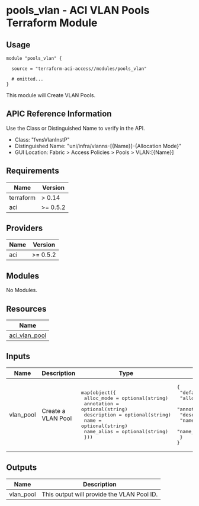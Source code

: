 # pools_vlan - ACI VLAN Pools Terraform Module

## Usage

```hcl
module "pools_vlan" {

  source = "terraform-aci-access//modules/pools_vlan"

  # omitted...
}
```

This module will Create VLAN Pools.

## APIC Reference Information

Use the Class or Distinguished Name to verify in the API.

* Class: "fvnsVlanInstP"
* Distinguished Name: "uni/infra/vlanns-[{Name}]-{Allocation Mode}"
* GUI Location: Fabric > Access Policies > Pools > VLAN:[{Name}]

<!-- BEGINNING OF PRE-COMMIT-TERRAFORM DOCS HOOK -->
## Requirements

| Name | Version |
|------|---------|
| terraform | > 0.14 |
| aci | >= 0.5.2 |

## Providers

| Name | Version |
|------|---------|
| aci | >= 0.5.2 |

## Modules

No Modules.

## Resources

| Name |
|------|
| [aci_vlan_pool](https://registry.terraform.io/providers/ciscodevnet/aci/0.5.2/docs/resources/vlan_pool) |

## Inputs

| Name | Description | Type | Default | Required |
|------|-------------|------|---------|:--------:|
| vlan\_pool | Create a VLAN Pool | <pre>map(object({<br>    alloc_mode  = optional(string)<br>    annotation  = optional(string)<br>    description = optional(string)<br>    name        = optional(string)<br>    name_alias  = optional(string)<br>  }))</pre> | <pre>{<br>  "default": {<br>    "alloc_mode": "static",<br>    "annotation": "",<br>    "description": "",<br>    "name": "access",<br>    "name_alias": ""<br>  }<br>}</pre> | no |

## Outputs

| Name | Description |
|------|-------------|
| vlan\_pool | This output will provide the VLAN Pool ID. |
<!-- END OF PRE-COMMIT-TERRAFORM DOCS HOOK -->
